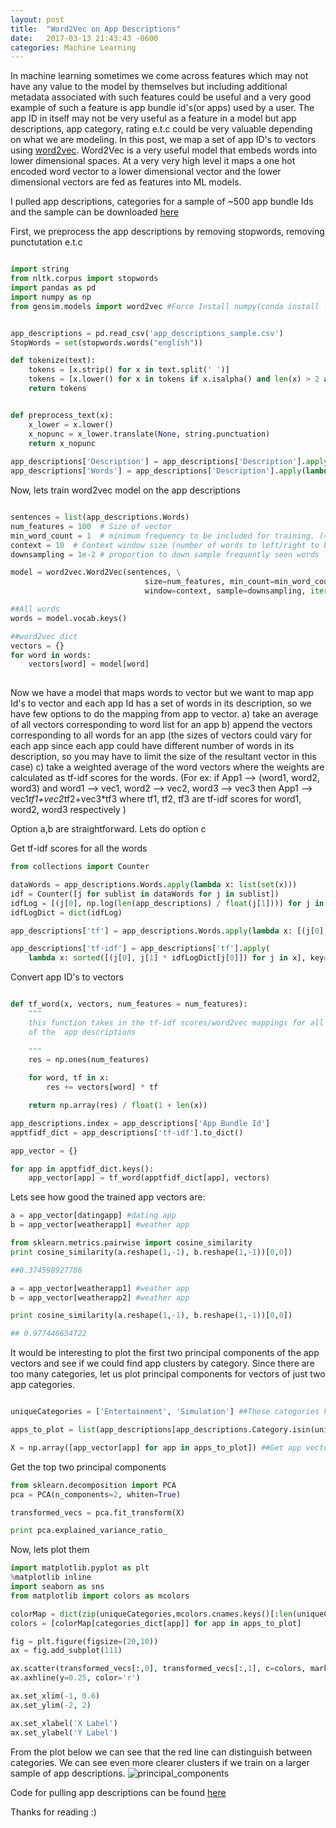 ```yaml
---
layout: post
title:  "Word2Vec on App Descriptions"
date:   2017-03-13 21:43:43 -0600
categories: Machine Learning
---
```


In machine learning sometimes we come across features which may not have any value to the model by themselves but including additional metadata associated with 
such features could be useful and a very good example of such a feature is app bundle id's(or apps) used by a user. The app ID in itself may not be very useful as a feature in a 
model but app descriptions, app category, rating e.t.c could be very valuable depending on what we are modeling. In this post, we map a set of app ID's to
vectors using [word2vec](https://en.wikipedia.org/wiki/Word2vec). Word2Vec is a very useful model that embeds words into lower dimensional spaces. 
At a very very high level it maps a one hot encoded word vector to a lower dimensional vector and the lower dimensional vectors are fed as features into 
ML models.

I pulled app descriptions, categories for a sample of ~500 app bundle Ids and the sample can be downloaded [here](https://github.com/p058/word2vec-appdescriptions)

First, we preprocess the app descriptions by removing stopwords, removing punctutation e.t.c


```python

import string
from nltk.corpus import stopwords
import pandas as pd
import numpy as np
from gensim.models import word2vec #Force Install numpy(conda install -f numpy) if this scripts hangs when importing this


app_descriptions = pd.read_csv('app_descriptions_sample.csv')
StopWords = set(stopwords.words("english"))

def tokenize(text):
    tokens = [x.strip() for x in text.split(' ')]
    tokens = [x.lower() for x in tokens if x.isalpha() and len(x) > 2 and x not in StopWords]
    return tokens


def preprocess_text(x):
    x_lower = x.lower()
    x_nopunc = x_lower.translate(None, string.punctuation)
    return x_nopunc
    
app_descriptions['Description'] = app_descriptions['Description'].apply(lambda x : preprocess_text(x))
app_descriptions['Words'] = app_descriptions['Description'].apply(lambda x : tokenize(x))

```

Now, lets train word2vec model on the app descriptions

```python

sentences = list(app_descriptions.Words)
num_features = 100  # Size of vector
min_word_count = 1  # minimum frequency to be included for training. (=1 to train on all words)
context = 10  # Context window size (number of words to left/right to be used as context)
downsampling = 1e-2 # proportion to down sample frequently seen words

model = word2vec.Word2Vec(sentences, \
                              size=num_features, min_count=min_word_count, \
                              window=context, sample=downsampling, iter=50)

##All words                           
words = model.vocab.keys()

##word2vec dict
vectors = {}
for word in words:
    vectors[word] = model[word]
    

```

Now we have a model that maps words to vector but we want to map app Id's to vector and each app Id has a set of words in its description, 
so we have few options to do the mapping from app to vector.
a) take an average of all vectors corresponding to word list for an app
b) append the vectors corresponding to all words for an app (the sizes of vectors could vary for each app since each app could have different number
of words in its description, so you may have to limit the size of the resultant vector in this case)
c) take a weighted average of the word vectors where the weights are calculated as tf-idf scores for the words. (For ex: 
if App1 --> (word1, word2, word3)
and word1 --> vec1, word2 --> vec2, word3 --> vec3
then App1 --> vec1*tf1+vec2*tf2+vec3*tf3 where tf1, tf2, tf3 are tf-idf scores for word1, word2, word3 respectively
)

Option a,b are straightforward. Lets do option c 
 
Get tf-idf scores for all the words

```python
from collections import Counter

dataWords = app_descriptions.Words.apply(lambda x: list(set(x)))
idf = Counter([j for sublist in dataWords for j in sublist])
idfLog = [(j[0], np.log(len(app_descriptions) / float(j[1]))) for j in idf.items()]
idfLogDict = dict(idfLog)

app_descriptions['tf'] = app_descriptions.Words.apply(lambda x: [(j[0], j[1] / float(len(x))) for j in Counter(x).items()])

app_descriptions['tf-idf'] = app_descriptions['tf'].apply(
    lambda x: sorted([(j[0], j[1] * idfLogDict[j[0]]) for j in x], key=lambda x: x[1], reverse=True))

```

Convert app ID's to vectors

```python

def tf_word(x, vectors, num_features = num_features):
    """
    this function takes in the tf-idf scores/word2vec mappings for all words corresponding to an app and returns a weighted average
    of the  app descriptions
    
    """
    res = np.ones(num_features)

    for word, tf in x:
        res += vectors[word] * tf

    return np.array(res) / float(1 + len(x))

app_descriptions.index = app_descriptions['App Bundle Id']
apptfidf_dict = app_descriptions['tf-idf'].to_dict()

app_vector = {}

for app in apptfidf_dict.keys():
    app_vector[app] = tf_word(apptfidf_dict[app], vectors)


```

Lets see how good the trained app vectors are:

```python
a = app_vector[datingapp] #dating app
b = app_vector[weatherapp1] #weather app

from sklearn.metrics.pairwise import cosine_similarity
print cosine_similarity(a.reshape(1,-1), b.reshape(1,-1))[0,0])

##0.374598927786

a = app_vector[weatherapp1] #weather app
b = app_vector[weatherapp2] #weather app

print cosine_similarity(a.reshape(1,-1), b.reshape(1,-1))[0,0])

## 0.977446654722
```

It would be interesting to plot the first two principal components of the app vectors and see if we could find app clusters by category.
Since there are too many categories, let us plot principal components for vectors of just two app categories.

```python

uniqueCategories = ['Entertainment', 'Simulation'] ##These categories have equal number of samples

apps_to_plot = list(app_descriptions[app_descriptions.Category.isin(uniqueCategories)]['App Bundle Id']) ##List of apps to plot

X = np.array([app_vector[app] for app in apps_to_plot]) ##Get app vectors for the apps
```

Get the top two principal components 

```python
from sklearn.decomposition import PCA
pca = PCA(n_components=2, whiten=True)

transformed_vecs = pca.fit_transform(X)

print pca.explained_variance_ratio_


```

Now, lets plot them

```python
import matplotlib.pyplot as plt
%matplotlib inline
import seaborn as sns
from matplotlib import colors as mcolors

colorMap = dict(zip(uniqueCategories,mcolors.cnames.keys()[:len(uniqueCategories)]))
colors = [colorMap[categories_dict[app]] for app in apps_to_plot]

fig = plt.figure(figsize=(20,10))
ax = fig.add_subplot(111)

ax.scatter(transformed_vecs[:,0], transformed_vecs[:,1], c=colors, marker='o', s=200, alpha=0.7)
ax.axhline(y=0.25, color='r')

ax.set_xlim(-1, 0.6)
ax.set_ylim(-2, 2)

ax.set_xlabel('X Label')
ax.set_ylabel('Y Label')

```

From the plot below we can see that the red line can distinguish between categories. We can see even more clearer
clusters if we train on a larger sample of app descriptions.
![principal_components](https://github.com/p058/p058.github.io/tree/master/images/word2vec_1.png)

Code for pulling app descriptions can be found [here](https://github.com/p058/word2vec-appdescriptions)

Thanks for reading :) 

